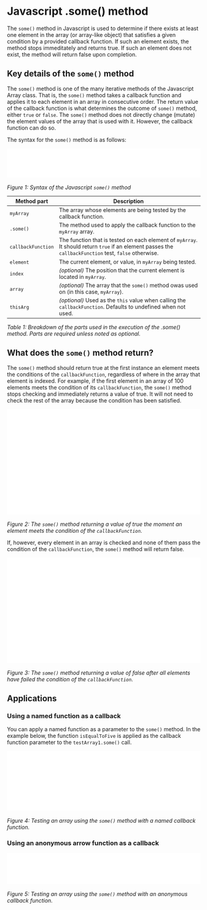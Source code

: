 # Javascript .some() method

The `some()` method in Javascript is used to determine if there exists at least one element in the array (or array-like object) that satisfies a given condition by a provided callback function. If such an element exists, the method stops immeditately and returns true.  If such an element does not exist, the method will return false upon completion.

## Key details of the `some()` method

The `some()` method is one of the many iterative methods of the Javascript Array class.  That is, the `some()` method takes a callback function and applies it to each element in an array in consecutive order. The return value of the callback function is what determines the outcome of `some()` method, either `true` or `false`.  The `some()` method does not directly change (mutate) the element values of the array that is used with it.  However, the callback function can do so.

The syntax for the `some()` method is as follows:

![Syntax of the Javascript some method](./images/javascript-img/some-method-syntax.svg)

*Figure 1: Syntax of the Javascript `some()` method*



| Method part | Description                                                            |
| ----------- | ---------------------------------------------------------------------- |
| `myArray`   | The array whose elements are being tested by the callback function.    |
| `.some()`   | The method used to apply the callback function to the `myArray` array. |
| `callbackFunction` | The function that is tested on each element of `myArray`. It should return `true` if an element passes the `callbackFunction` test, `false` otherwise. |
| `element`   | The current element, or value, in `myArray` being tested. |
| `index`     | *(optional)* The position that the current element is located in `myArray`. |
| `array`     | *(optional)* The array that the `some()` method owas used on (in this case, `myArray`).|
| `thisArg`   | *(optional)* Used as the `this` value when calling the `callbackFunction`. Defaults to undefined when not used. |

*Table 1: Breakdown of the parts used in the execution of the .some() method. Parts are required unless noted as optional.*

## What does the `some()` method return?

The `some()` method should return true at the first instance an element meets the conditions of the `callbackFunction`, regardless of where in the array that element is indexed.   For example, if the first element in an array of 100 elements meets the condition of its `callbackFunction`, the `some()` method stops checking and immediately returns a value of true. It will not need to check the rest of the array because the condition has been satisfied.

![The some method returning a value of true](./images/javascript-img/some-method-returning-true.svg)

*Figure 2: The `some()` method returning a value of true the moment an element meets the condition of the `callbackFunction`.*


If, however, every element in an array is checked and none of them pass the condition of the `callbackFunction`, the `some()` method will return false.

![The some method returning a value of false](./images/javascript-img/some-method-returning-false.svg)

*Figure 3: The `some()` method returning a value of false after all elements have failed the condition of the `callbackFunction`.*

## Applications

### Using a named function as a callback

You can apply a named function as a parameter to the `some()` method.  In the example below, the function `isEqualToFive` is applied as the callback function parameter to the `testArray1.some()` call.

![Testing an array using the some method with a named callback function](./images/javascript-img/some-named-callback.svg)

*Figure 4: Testing an array using the `some()` method with a named callback function.*

### Using an anonymous arrow function as a callback

![Testing an array using the some method with an anonymous callback function](./images/javascript-img/some-anon-function.svg)

*Figure 5: Testing an array using the `some()` method with an anonymous callback function.*